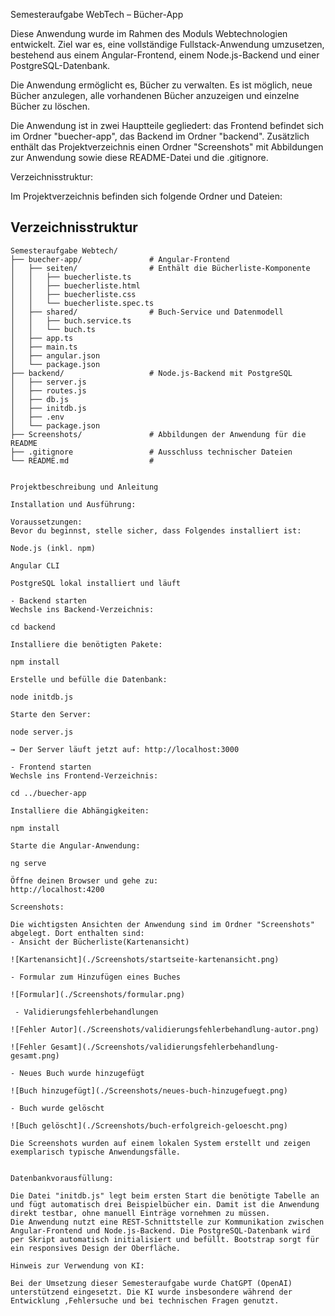 Semesteraufgabe WebTech – Bücher-App

Diese Anwendung wurde im Rahmen des Moduls Webtechnologien entwickelt. Ziel war es, eine vollständige Fullstack-Anwendung umzusetzen, bestehend aus einem Angular-Frontend, einem Node.js-Backend und einer PostgreSQL-Datenbank.

Die Anwendung ermöglicht es, Bücher zu verwalten. Es ist möglich, neue Bücher anzulegen, alle vorhandenen Bücher anzuzeigen und einzelne Bücher zu löschen. 

Die Anwendung ist in zwei Hauptteile gegliedert: das Frontend befindet sich im Ordner "buecher-app", das Backend im Ordner "backend". Zusätzlich enthält das Projektverzeichnis einen Ordner "Screenshots" mit Abbildungen zur Anwendung sowie diese README-Datei und die .gitignore.

Verzeichnisstruktur:

Im Projektverzeichnis befinden sich folgende Ordner und Dateien:

## Verzeichnisstruktur

```text
Semesteraufgabe Webtech/
├── buecher-app/               # Angular-Frontend
│   ├── seiten/                # Enthält die Bücherliste-Komponente
│   │   ├── buecherliste.ts
│   │   ├── buecherliste.html
│   │   ├── buecherliste.css
│   │   └── buecherliste.spec.ts
│   ├── shared/                # Buch-Service und Datenmodell
│   │   ├── buch.service.ts
│   │   └── buch.ts
│   ├── app.ts
│   ├── main.ts
│   ├── angular.json
│   └── package.json
├── backend/                   # Node.js-Backend mit PostgreSQL
│   ├── server.js
│   ├── routes.js
│   ├── db.js
│   ├── initdb.js
│   ├── .env
│   └── package.json
├── Screenshots/               # Abbildungen der Anwendung für die README
├── .gitignore                 # Ausschluss technischer Dateien
└── README.md                  #


Projektbeschreibung und Anleitung

Installation und Ausführung:

Voraussetzungen:
Bevor du beginnst, stelle sicher, dass Folgendes installiert ist:

Node.js (inkl. npm)

Angular CLI

PostgreSQL lokal installiert und läuft

- Backend starten
Wechsle ins Backend-Verzeichnis:

cd backend

Installiere die benötigten Pakete:

npm install

Erstelle und befülle die Datenbank:

node initdb.js

Starte den Server:

node server.js

→ Der Server läuft jetzt auf: http://localhost:3000

- Frontend starten
Wechsle ins Frontend-Verzeichnis:

cd ../buecher-app

Installiere die Abhängigkeiten:

npm install

Starte die Angular-Anwendung:

ng serve

Öffne deinen Browser und gehe zu:
http://localhost:4200

Screenshots:

Die wichtigsten Ansichten der Anwendung sind im Ordner "Screenshots" abgelegt. Dort enthalten sind:
- Ansicht der Bücherliste(Kartenansicht)

![Kartenansicht](./Screenshots/startseite-kartenansicht.png)

- Formular zum Hinzufügen eines Buches

![Formular](./Screenshots/formular.png)

 - Validierungsfehlerbehandlungen

![Fehler Autor](./Screenshots/validierungsfehlerbehandlung-autor.png)

![Fehler Gesamt](./Screenshots/validierungsfehlerbehandlung-gesamt.png)

- Neues Buch wurde hinzugefügt

![Buch hinzugefügt](./Screenshots/neues-buch-hinzugefuegt.png)

- Buch wurde gelöscht

![Buch gelöscht](./Screenshots/buch-erfolgreich-geloescht.png)

Die Screenshots wurden auf einem lokalen System erstellt und zeigen exemplarisch typische Anwendungsfälle.


Datenbankvorausfüllung:

Die Datei "initdb.js" legt beim ersten Start die benötigte Tabelle an und fügt automatisch drei Beispielbücher ein. Damit ist die Anwendung direkt testbar, ohne manuell Einträge vornehmen zu müssen.
Die Anwendung nutzt eine REST-Schnittstelle zur Kommunikation zwischen Angular-Frontend und Node.js-Backend. Die PostgreSQL-Datenbank wird per Skript automatisch initialisiert und befüllt. Bootstrap sorgt für ein responsives Design der Oberfläche.

Hinweis zur Verwendung von KI:

Bei der Umsetzung dieser Semesteraufgabe wurde ChatGPT (OpenAI) unterstützend eingesetzt. Die KI wurde insbesondere während der Entwicklung ,Fehlersuche und bei technischen Fragen genutzt.


